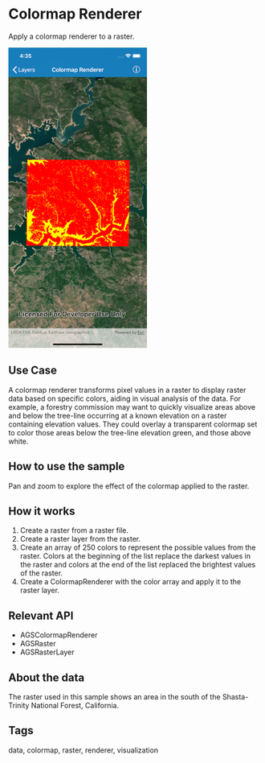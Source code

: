 # Colormap Renderer

Apply a colormap renderer to a raster.

![Colormap renderer](colormap-renderer.png)

## Use Case

A colormap renderer transforms pixel values in a raster to display raster data based on specific colors, aiding in visual analysis of the data. For example, a forestry commission may want to quickly visualize areas above and below the tree-line occurring at a known elevation on a raster containing elevation values. They could overlay a transparent colormap set to color those areas below the tree-line elevation green, and those above white.

## How to use the sample

Pan and zoom to explore the effect of the colormap applied to the raster.

## How it works

1. Create a raster from a raster file.
2. Create a raster layer from the raster.
3. Create an array of 250 colors to represent the possible values from the raster. Colors at the beginning of the list replace the darkest values in the raster and colors at the end of the list replaced the brightest values of the raster.
4. Create a ColormapRenderer with the color array and apply it to the raster layer.

## Relevant API

* AGSColormapRenderer
* AGSRaster
* AGSRasterLayer

## About the data

The raster used in this sample shows an area in the south of the Shasta-Trinity National Forest, California.

## Tags

data, colormap, raster, renderer, visualization
